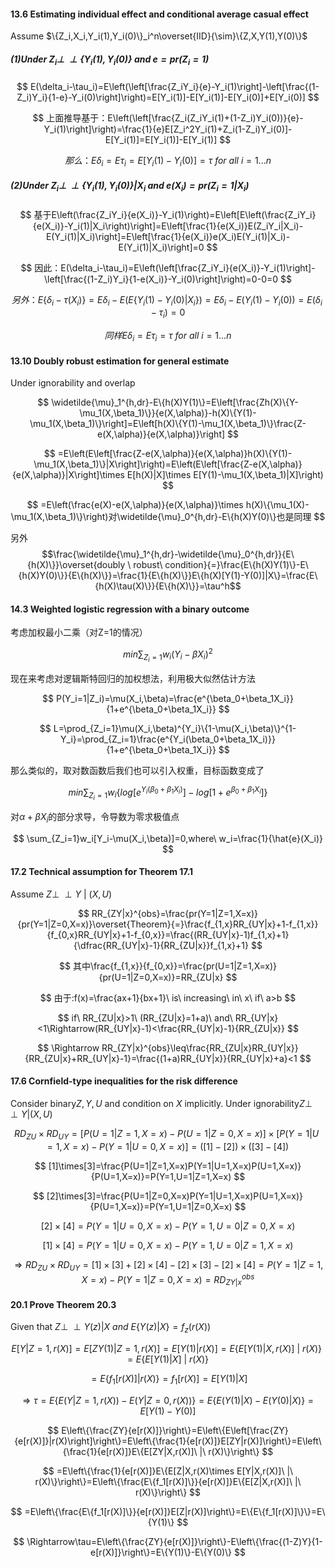 #### 13.6 Estimating individual effect and conditional average casual effect

Assume $\{Z_i,X_i,Y_i(1),Y_i(0)\}_i^n\overset{IID}{\sim}\{Z,X,Y(1),Y(0)\}$

##### (1)Under $Z_i\perp\!\!\!\perp\{Y_i(1),Y_i(0)\}$ and $e=pr(Z_i=1)$

$$
E(\delta_i-\tau_i)=E\left(\left[\frac{Z_iY_i}{e}-Y_i(1)\right]-\left[\frac{(1-Z_i)Y_i}{1-e}-Y_i(0)\right]\right)=E[Y_i(1)]-E[Y_i(1)]-E[Y_i(0)]+E[Y_i(0)]
$$

$$
上面推导基于：E\left(\left[\frac{Z_i(Z_iY_i(1)+(1-Z_i)Y_i(0))}{e}-Y_i(1)\right]\right)=\frac{1}{e}E[Z_i^2Y_i(1)+Z_i(1-Z_i)Y_i(0)]-E[Y_i(1)]=E[Y_i(1)]-E[Y_i(1)]
$$

$$
那么：E\delta_i=E\tau_i=E[Y_i(1)-Y_i(0)]=\tau\ for\ all\ i=1...n
$$

##### (2)Under $Z_i\perp\!\!\!\perp\{Y_i(1),Y_i(0)\}|X_i$ and $e(X_i)=pr(Z_i=1|X_i)$

$$
基于E\left(\frac{Z_iY_i}{e(X_i)}-Y_i(1)\right)=E\left[E\left(\frac{Z_iY_i}{e(X_i)}-Y_i(1)|X_i\right)\right]=E\left[\frac{1}{e(X_i)}E(Z_iY_i|X_i)-E(Y_i(1)|X_i)\right]=E\left[\frac{1}{e(X_i)}e(X_i)E(Y_i(1)|X_i)-E(Y_i(1)|X_i)\right]=0
$$

$$
因此：E(\delta_i-\tau_i)=E\left(\left[\frac{Z_iY_i}{e(X_i)}-Y_i(1)\right]-\left[\frac{(1-Z_i)Y_i}{1-e(X_i)}-Y_i(0)\right]\right)=0-0=0
$$

$$
另外：E\{\delta_i-\tau(X_i)\}=E\delta_i-E(E\{Y_i(1)-Y_i(0)|X_i\})=E\delta_i-E(Y_i(1)-Y_i(0))=E(\delta_i-\tau_i)=0
$$

$$
同样E\delta_i=E\tau_i=\tau\ for\ all\ i=1...n
$$

#### 13.10 Doubly robust estimation for general estimate

Under ignorability and overlap

$$
\widetilde{\mu}_1^{h,dr}-E\{h(X)Y(1)\}=E\left[\frac{Zh(X)\{Y-\mu_1(X,\beta_1)\}}{e(X,\alpha)}-h(X)\{Y(1)-\mu_1(X,\beta_1)\}\right]=E\left[h(X)\{Y(1)-\mu_1(X,\beta_1)\}\frac{Z-e(X,\alpha)}{e(X,\alpha)}\right]
$$

$$
=E\left(E\left[\frac{Z-e(X,\alpha)}{e(X,\alpha)}h(X)\{Y(1)-\mu_1(X,\beta_1)\}|X\right]\right)=E\left(E\left[\frac{Z-e(X,\alpha)}{e(X,\alpha)}|X\right]\times E[h(X)|X]\times E[Y(1)-\mu_1(X,\beta_1)|X]\right)
$$

$$
=E\left(\frac{e(X)-e(X,\alpha)}{e(X,\alpha)}\times h(X)\{\mu_1(X)-\mu_1(X,\beta_1)\}\right)对\widetilde{\mu}_0^{h,dr}-E\{h(X)Y(0)\}也是同理
$$

另外$$\frac{\widetilde{\mu}_1^{h,dr}-\widetilde{\mu}_0^{h,dr}}{E\{h(X)\}}\overset{doubly \ robust\ condition}{=}\frac{E\{h(X)Y(1)\}-E\{h(X)Y(0)\}}{E\{h(X)\}}=\frac{1}{E\{h(X)\}}E\{h(X)[Y(1)-Y(0)]|X\}=\frac{E\{h(X)\tau(X)\}}{E\{h(X)\}}=\tau^h$$

#### 14.3 Weighted logistic regression with a binary outcome

考虑加权最小二乘（对Z=1的情况）

$$
min\sum_{Z_i=1}w_i(Y_i-\beta X_i)^2
$$

现在来考虑对逻辑斯特回归的加权想法，利用极大似然估计方法

$$
P(Y_i=1|Z_i)=\mu(X_i,\beta)=\frac{e^{\beta_0+\beta_1X_i}}{1+e^{\beta_0+\beta_1X_i}}
$$

$$
L=\prod_{Z_i=1}\mu(X_i,\beta)^{Y_i}\{1-\mu(X_i,\beta)\}^{1-Y_i}=\prod_{Z_i=1}\frac{e^{Y_i(\beta_0+\beta_1X_i)}}{1+e^{\beta_0+\beta_1X_i}}
$$

那么类似的，取对数函数后我们也可以引入权重，目标函数变成了

$$
min\sum_{Z_i=1}w_i\left\{log[e^{Y_i(\beta_0+\beta_1X_i)}]-log[1+e^{\beta_0+\beta_1X_i}]\right\}
$$

对$\alpha+\beta X_i$的部分求导，令导数为零求极值点

$$
\sum_{Z_i=1}w_i[Y_i-\mu(X_i,\beta)]=0,where\ w_i=\frac{1}{\hat{e}(X_i)}
$$

#### 17.2 Technical assumption for Theorem 17.1

Assume $Z\perp\!\!\!\perp Y\ |\ (X,U)$

$$
RR_{ZY|x}^{obs}=\frac{pr(Y=1|Z=1,X=x)}{pr(Y=1|Z=0,X=x)}\overset{Theorem}{=}\frac{f_{1,x}RR_{UY|x}+1-f_{1,x}}{f_{0,x}RR_{UY|x}+1-f_{0,x}}=\frac{(RR_{UY|x}-1)f_{1,x}+1}{\dfrac{RR_{UY|x}-1}{RR_{ZU|x}}f_{1,x}+1}
$$

$$
其中\frac{f_{1,x}}{f_{0,x}}=\frac{pr(U=1|Z=1,X=x)}{pr(U=1|Z=0,X=x)}=RR_{ZU|x}
$$

$$
由于:f(x)=\frac{ax+1}{bx+1}\ is\ increasing\ in\ x\ if\ a>b
$$

$$
if\ RR_{ZU|x}>1\ (RR_{ZU|x}=1+a)\ and\ RR_{UY|x}<1\Rightarrow(RR_{UY|x}-1)<\frac{RR_{UY|x}-1}{RR_{ZU|x}}
$$

$$
\Rightarrow RR_{ZY|x}^{obs}\leq\frac{RR_{ZU|x}RR_{UY|x}}{RR_{ZU|x}+RR_{UY|x}-1}=\frac{(1+a)RR_{UY|x}}{RR_{UY|x}+a}<1
$$

#### 17.6 Cornfield-type inequalities for the risk difference

Consider binary$Z,Y,U$ and condition on $X$ implicitly. Under ignorability$Z\perp\!\!\!\perp Y|(X,U)$

$$
RD_{ZU}\times RD_{UY}=[P(U=1|Z=1,X=x)-P(U=1|Z=0,X=x)]\times[P(Y=1|U=1,X=x)-P(Y=1|U=0,X=x)]=([1]-[2])\times([3]-[4])
$$

$$
[1]\times[3]=\frac{P(U=1|Z=1,X=x)P(Y=1|U=1,X=x)P(U=1,X=x)}{P(U=1,X=x)}=P(Y=1,U=1|Z=1,X=x)
$$

$$
[2]\times[3]=\frac{P(U=1|Z=0,X=x)P(Y=1|U=1,X=x)P(U=1,X=x)}{P(U=1,X=x)}=P(Y=1,U=1|Z=0,X=x)
$$

$$
[2]\times[4]=P(Y=1|U=0,X=x)-P(Y=1,U=0|Z=0,X=x)
$$

$$
[1]\times[4]=P(Y=1|U=0,X=x)-P(Y=1,U=0|Z=1,X=x)
$$

$$
\Rightarrow RD_{ZU}\times RD_{UY}=[1]\times[3]+[2]\times[4]-[2]\times[3]-[2]\times[4]=P(Y=1|Z=1,X=x)-P(Y=1|Z=0,X=x)=RD_{ZY|x}^{obs}
$$

#### 20.1 Prove Theorem 20.3

Given that $Z\perp\!\!\!\perp Y(z)|X\ and\ E\{Y(z)|X\}=f_z(r(X))$

$$
E[Y|Z=1,r(X)]=E[ZY(1)|Z=1,r(X)]=E[Y(1)|r(X)]=E\{E[Y(1)|X,r(X)]\ |\ r(X)\}=E\{E[Y(1)|X]\ |\ r(X)\}
$$

$$
=E\{f_1[r(X)]|r(X)\}=f_1[r(X)]=E[Y(1)|X]
$$

$$
\Rightarrow\tau=E\{E(Y|Z=1,r(X))-E(Y|Z=0,r(X))\}=E\{E(Y(1)|X)-E(Y(0)|X)\}=E[Y(1)-Y(0)] 
$$

$$
E\left\{\frac{ZY}{e[r(X)]}\right\}=E\left\{E\left[\frac{ZY}{e[r(X)]}|r(X)\right]\right\}=E\left\{\frac{1}{e[r(X)]}E[ZY|r(X)]\right\}=E\left\{\frac{1}{e[r(X)]}E\{E[ZY|X,r(X)]\ |\ r(X)\}\right\}
$$

$$
=E\left\{\frac{1}{e[r(X)]}E\{E[Z|X,r(X)\times E[Y|X,r(X)]\ |\ r(X)\}\right\}=E\left\{\frac{E\{f_1[r(X)]\}}{e[r(X)]}E\{E[Z|X,r(X)]\ |\ r(X)\}\right\}
$$

$$
=E\left\{\frac{E\{f_1[r(X)]\}}{e[r(X)]}E[Z|r(X)]\right\}=E\{E\{f_1[r(X)]\}\}=E\{Y(1)\}
$$

$$
\Rightarrow\tau=E\left\{\frac{ZY}{e[r(X)]}\right\}-E\left\{\frac{(1-Z)Y}{1-e[r(X)]}\right\}=E\{Y(1)\}-E\{Y(0)\}
$$
